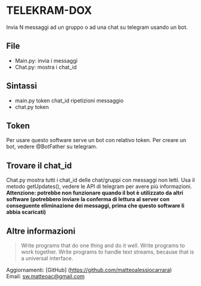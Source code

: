 # TELEKRAM-DOX #

Invia N messaggi ad un gruppo o ad una chat su telegram usando un bot.

## File ##

* Main.py: invia i messaggi
* Chat.py: mostra i chat_id

## Sintassi ##

* main.py token chat_id ripetizioni messaggio
* chat.py token

## Token ##

Per usare questo software serve un bot con relativo token. Per creare un bot, vedere @BotFather su telegram.

## Trovare il chat_id ##

Chat.py mostra tutti i chat_id delle chat/gruppi con messaggi non letti. Usa il metodo getUpdates(), vedere le API di telegram per avere più informazioni.
**Attenzione: potrebbe non funzionare quando il bot è utilizzato da altri software (potrebbero inviare la conferma di lettura al server con conseguente eliminazione dei messaggi, prima che questo software li abbia scaricati)**

## Altre informazioni ##

>  Write programs that do one thing and do it well. Write programs to work together. Write programs to handle text streams, because that is a universal interface.

Aggiornamenti: [GitHub] (https://github.com/matteoalessiocarrara)  
Email: sw.matteoac@gmail.com